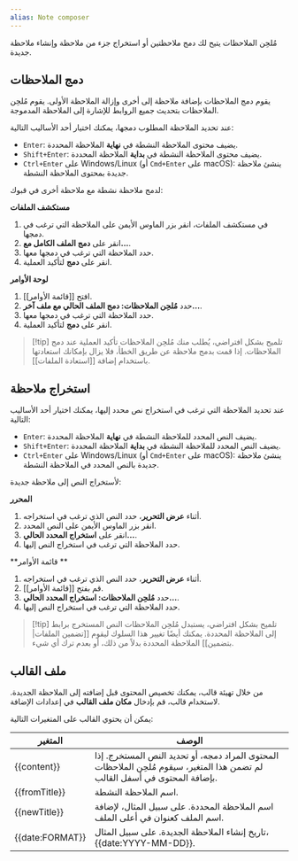 ```yaml
---
alias: Note composer
---
```


مُلحِن الملاحظات يتيح لك دمج ملاحظتين أو استخراج جزء من ملاحظة وإنشاء ملاحظة جديدة.

## دمج الملاحظات

يقوم دمج الملاحظات بإضافة ملاحظة إلى أخرى وإزالة الملاحظة الأولى. يقوم مُلحِن الملاحظات بتحديث جميع الروابط للإشارة إلى الملاحظة المدموجة.

عند تحديد الملاحظة المطلوب دمجها، يمكنك اختيار أحد الأساليب التالية:

- `Enter`: يضيف محتوى الملاحظة النشطة في **نهاية** الملاحظة المحددة.
- `Shift+Enter`: يضيف محتوى الملاحظة النشطة في **بداية** الملاحظة المحددة.
- `Ctrl+Enter` على Windows/Linux (أو `Cmd+Enter` على macOS): ينشئ ملاحظة جديدة بمحتوى الملاحظة النشطة.

لدمج ملاحظة نشطة مع ملاحظة أخرى في قبوك:

**مستكشف الملفات**

1. في مستكشف الملفات، انقر بزر الماوس الأيمن على الملاحظة التي ترغب في دمجها.
2. انقر على **دمج الملف الكامل مع...**.
3. حدد الملاحظة التي ترغب في دمجها معها.
4. انقر على **دمج** لتأكيد العملية.

**لوحة الأوامر**

1. افتح [[قائمة الأوامر]].
2. حدد **مُلحِن الملاحظات: دمج الملف الحالي مع ملف آخر…**.
3. حدد الملاحظة التي ترغب في دمجها معها.
4. انقر على **دمج** لتأكيد العملية.

> [!tip] تلميح
> بشكل افتراضي، يُطلب منك مُلحِن الملاحظات تأكيد العملية عند دمج الملاحظات. إذا قمت بدمج ملاحظة عن طريق الخطأ، فلا يزال بإمكانك استعادتها باستخدام إضافة [[استعادة الملفات]].

## استخراج ملاحظة

عند تحديد الملاحظة التي ترغب في استخراج نص محدد إليها، يمكنك اختيار أحد الأساليب التالية:

- `Enter`: يضيف النص المحدد للملاحظة النشطة في **نهاية** الملاحظة المحددة.
- `Shift+Enter`: يضيف النص المحدد للملاحظة النشطة في **بداية** الملاحظة المحددة.
- `Ctrl+Enter` على Windows/Linux (أو `Cmd+Enter` على macOS): ينشئ ملاحظة جديدة بالنص المحدد في الملاحظة النشطة.

لأستخراج النص إلى ملاحظة جديدة:

**المحرر**

1. أثناء **عرض التحرير**، حدد النص الذي ترغب في استخراجه.
2. انقر بزر الماوس الأيمن على النص المحدد.
3. انقر على **استخراج المحدد الحالي…**.
4. حدد الملاحظة التي ترغب في استخراج النص إليها.

**قائمة الأوامر **

1. أثناء **عرض التحرير**، حدد النص الذي ترغب في استخراجه.
2. قم بفتح [[قائمة الأوامر]].
3. حدد **مُلحِن الملاحظات: استخراج المحدد الحالي…**.
4. حدد الملاحظة التي ترغب في استخراج النص إليها.

> [!tip] تلميح
> بشكل افتراضي، يستبدل مُلحِن الملاحظات النص المستخرج برابط إلى الملاحظة المحددة. يمكنك أيضًا تغيير هذا السلوك ليقوم [[تضمين الملفات|بتضمين]] الملاحظة المحددة بدلاً من ذلك، أو بعدم ترك أي شيء.

## ملف القالب

من خلال تهيئة قالب، يمكنك تخصيص المحتوى قبل إضافته إلى الملاحظة الجديدة. لاستخدام قالب، قم بإدخال **مكان ملف القالب** في إعدادات الإضافة.

يمكن أن يحتوي القالب على المتغيرات التالية:

المتغير	| الوصف
-- | --
{{content}}	| المحتوى المراد دمجه، أو تحديد النص المستخرج. إذا لم تضمن هذا المتغير، سيقوم مُلحِن الملاحظات بإضافة المحتوى في أسفل القالب.
{{fromTitle}}	| اسم الملاحظة النشطة.
{{newTitle}}	| اسم الملاحظة المحددة. على سبيل المثال، لإضافة اسم الملف كعنوان في أعلى الملف.
{{date:FORMAT}}	| تاريخ إنشاء الملاحظة الجديدة. على سبيل المثال، {{date:YYYY-MM-DD}}.

